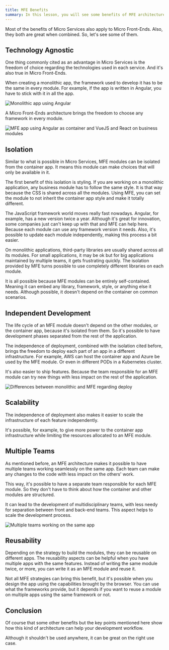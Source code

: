 ```yaml
---
title: MFE Benefits
summary: In this lesson, you will see some benefits of MFE architecture.
---
```


Most of the benefits of Micro Services also apply to Micro Front-Ends. Also, they both are great when combined. So, let's see some of them.

## Technology Agnostic

One thing commonly cited as an advantage in Micro Services is the freedom of choice regarding the technologies used in each service. And it's also true in Micro Front-Ends.

When creating a monolithic app, the framework used to develop it has to be the same in every module. For example, if the app is written in Angular, you have to stick with it in all the app.

<!-- ![Monolithic app using Angular](assets/monolithic-app-angular.svg) -->

![Monolithic app using Angular](/api/collection/6586453712175104/5197349072142336/page/5133571978690560/image/5181615776464896?page_type=collection_lesson)

A Micro Front-Ends architecture brings the freedom to choose any framework in every module.

<!-- ![MFE app using Angular as container and VueJS and React on business modules](assets/mfe-app-angular-vue-react.svg) -->

![MFE app using Angular as container and VueJS and React on business modules](/api/collection/6586453712175104/5197349072142336/page/5133571978690560/image/4874573274677248?page_type=collection_lesson)

## Isolation

Similar to what is possible in Micro Services, MFE modules can be isolated from the container app. It means this module can make choices that will only be available in it.

The first benefit of this isolation is styling. If you are working on a monolithic application, any business module has to follow the same style. It is that way because the CSS is shared across all the modules. Using MFE, you can set the module to not inherit the container app style and make it totally different.

The JavaScript framework world moves really fast nowadays. Angular, for example, has a new version twice a year. Although it's great for innovation, some companies just can't keep up with that and MFE can help here. Because each module can use any framework version it needs. Also, it's possible to update each module independently, making this process a bit easier.

On monolithic applications, third-party libraries are usually shared across all its modules. For small applications, it may be ok but for big applications maintained by multiple teams, it gets frustrating quickly. The isolation provided by MFE turns possible to use completely different libraries on each module.

It is all possible because MFE modules can be entirely self-contained. Meaning it can embed any library, framework, style, or anything else it needs. Although possible, it doesn't depend on the container on common scenarios.

## Independent Development

The life cycle of an MFE module doesn't depend on the other modules, or the container app, because it's isolated from them. So it's possible to have development phases separated from the rest of the application.

The independence of deployment, combined with the isolation cited before, brings the freedom to deploy each part of an app in a different infrastructure. For example, AWS can host the container app and Azure be used by the MFE module. Or even in different PODs in a Kubernetes cluster.

It's also easier to ship features. Because the team responsible for an MFE module can try new things with less impact on the rest of the application.

<!-- ![Differences between monolithic and MFE regarding deploy](assets/monolithic-mfe-deploy-diffs.svg) -->

![Differences between monolithic and MFE regarding deploy](/api/collection/6586453712175104/5197349072142336/page/5133571978690560/image/6009481003008000?page_type=collection_lesson)

## Scalability

The independence of deployment also makes it easier to scale the infrastructure of each feature independently.

It's possible, for example, to give more power to the container app infrastructure while limiting the resources allocated to an MFE module.

## Multiple Teams

As mentioned before, an MFE architecture makes it possible to have multiple teams working seamlessly on the same app. Each team can make any changes to the code with less impact on the others' work.

This way, it's possible to have a separate team responsible for each MFE module. So they don't have to think about how the container and other modules are structured.

It can lead to the development of multidisciplinary teams, with less needy for separation between front and back-end teams. This aspect helps to scale the development process.

<!-- ![Multiple teams working on the same app](assets/multiple-teams-same-app.svg) -->

![Multiple teams working on the same app](/api/collection/6586453712175104/5197349072142336/page/5133571978690560/image/4931183091122176?page_type=collection_lesson)

## Reusability

Depending on the strategy to build the modules, they can be reusable on different apps. The reusability aspects can be helpful when you have multiple apps with the same features. Instead of writing the same module twice, or more, you can write it as an MFE module and reuse it.

Not all MFE strategies can bring this benefit, but it's possible when you design the app using the capabilities brought by the browser. You can use what the frameworks provide, but it depends if you want to reuse a module on multiple apps using the same framework or not.

## Conclusion

Of course that some other benefits but the key points mentioned here show how this kind of architecture can help your development workflow.

Although it shouldn't be used anywhere, it can be great on the right use case.
